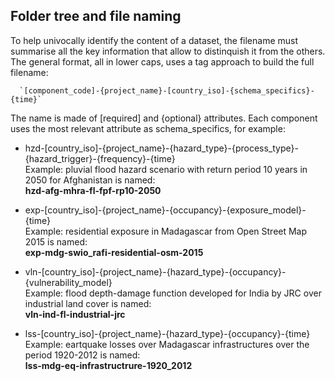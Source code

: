 ## Folder tree and file naming

To help univocally identify the content of a dataset, the filename must summarise all the key information that allow to distinquish it from the others.
The general format, all in lower caps, uses a tag approach to build the full filename:

      `[component_code]-{project_name}-[country_iso]-{schema_specifics}-{time}`

The name is made of [required] and {optional} attributes. Each component uses the most relevant attribute as schema_specifics, for example:

 - hzd-[country_iso]-{project_name}-{hazard_type}-{process_type}-{hazard_trigger}-{frequency}-{time}<br>
         Example: pluvial flood hazard scenario with return period 10 years in 2050 for Afghanistan is named:<br>
         **hzd-afg-mhra-fl-fpf-rp10-2050**
  
 - exp-[country_iso]-{project_name}-{occupancy}-{exposure_model}-{time}<br>
         Example: residential exposure in Madagascar from Open Street Map 2015 is named:<br>
         **exp-mdg-swio_rafi-residential-osm-2015**

 - vln-[country_iso]-{project_name}-{hazard_type}-{occupancy}-{vulnerability_model}<br>
         Example: flood depth-damage function developed for India by JRC over industrial land cover is named:<br>
         **vln-ind-fl-industrial-jrc**

 - lss-[country_iso]-{project_name}-{hazard_type}-{occupancy}-{time}<br>
   Example: eartquake losses over Madagascar infrastructures over the period 1920-2012 is named:<br>
   **lss-mdg-eq-infrastructrure-1920_2012**